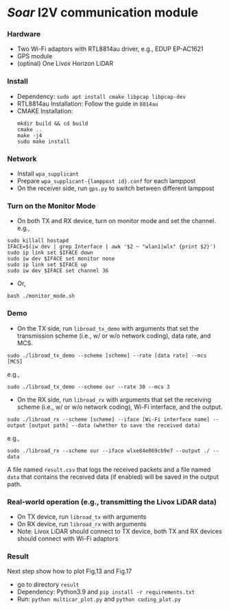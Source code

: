 # *Soar* I2V communication module

### Hardware
- Two Wi-Fi adaptors with RTL8814au driver, e.g., EDUP EP-AC1621
- GPS module
- (optinal) One Livox Horizon LiDAR

### Install
- Dependency: `sudo apt install cmake libpcap libpcap-dev`
- RTL8814au Installation: Follow the guide in `8814au`
- CMAKE Installation:
    ```
    mkdir build && cd build
    cmake ..
    make -j4
    sudo make install
    ```
  

### Network
- Install `wpa_supplicant`
- Prepare `wpa_supplicant-{lamppost id}.conf` for each lamppost
- On the receiver side, run `gps.py` to switch between different lamppost


### Turn on the Monitor Mode
- On both TX and RX device, turn on monitor mode and set the channel. e.g.,
```
sudo killall hostapd
IFACE=$(iw dev | grep Interface | awk '$2 ~ "wlan1|wlx" {print $2}')
sudo ip link set $IFACE down
sudo iw dev $IFACE set monitor none
sudo ip link set $IFACE up
sudo iw dev $IFACE set channel 36
```
- Or,
```
bash ./monitor_mode.sh
```


### Demo
- On the TX side, run `libroad_tx_demo` with arguments that set the transmission scheme (i.e., w/ or w/o network coding), data rate, and MCS. 
```angular2html
sudo ./libroad_tx_demo --scheme [scheme] --rate [data rate] --mcs [MCS]
```
e.g.,
```angular2html
sudo ./libroad_tx_demo --scheme our --rate 30 --mcs 3
```

- On the RX side, run `libroad_rx` with arguments that set the receiving scheme (i.e., w/ or w/o network coding), Wi-Fi interface, and the output. 
```angular2html
sudo ./libroad_rx --scheme [scheme] --iface [Wi-Fi interface name] --output [output path] --data (whether to save the received data)
```
e.g.,
```angular2html
sudo ./libroad_rx --scheme our --iface wlxe84e069cb9e7 --output ./ --data
```
A file named `result.csv` that logs the received packets and a file named `data` that contains the received data (if enabled) will be saved in the output path.

### Real-world operation (e.g., transmitting the Livox LiDAR data)
- On TX device, run `libroad_tx` with arguments
- On RX device, run `libroad_rx` with arguments
- Note: Livox LiDAR should connect to TX device, both TX and RX devices should connect with Wi-Fi adaptors 

### Result
Next step show how to plot Fig.13 and Fig.17
- go to directory `result`
- Dependency: Python3.9 and `pip install -r requirements.txt`
- Run: `python multicar_plot.py` and `python coding_plot.py`